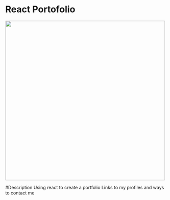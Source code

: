 # React Portofolio

<img src="./img/screenshot.jpg" width="500" height="500"> 

#Description
Using react to create a portfolio
Links to my profiles and ways to contact me


